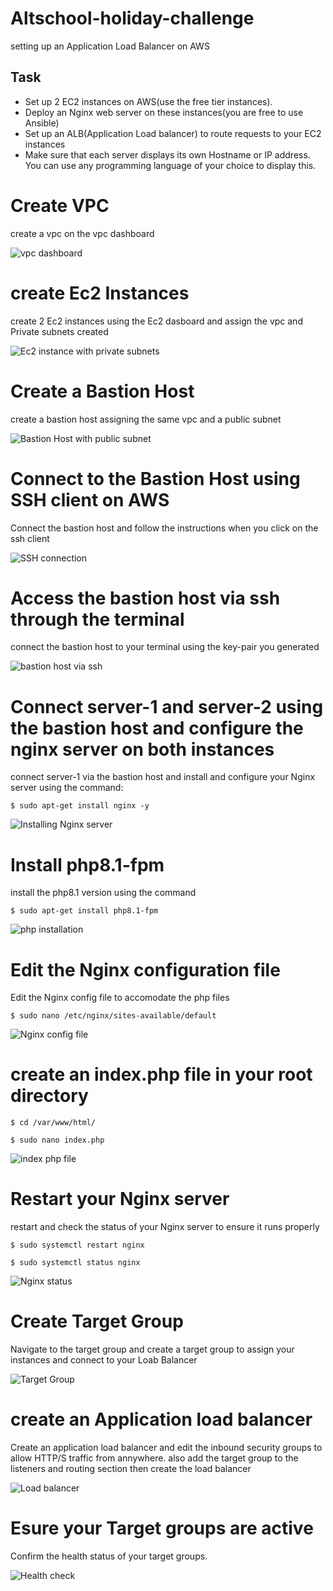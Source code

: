 # Altschool-holiday-challenge
setting up an Application Load Balancer on AWS

## Task
* Set up 2 EC2 instances on AWS(use the free tier instances).
* Deploy an Nginx web server on these instances(you are free to use Ansible)
* Set up an ALB(Application Load balancer) to route requests to your EC2 instances
* Make sure that each server displays its own Hostname or IP address. You can use any programming language of your choice to display this.

# Create VPC

create a vpc on the vpc dashboard

![vpc dashboard](https://user-images.githubusercontent.com/102290896/211640476-4ca2c57e-1300-4d71-ad40-c456efd874d0.jpeg)

# create Ec2 Instances

create 2 Ec2 instances using the Ec2 dasboard and assign the vpc and Private subnets created

![Ec2 instance with private subnets](https://user-images.githubusercontent.com/102290896/211649698-71b9ec8a-e9c8-4afc-a7ea-da5dfe0a7d2e.jpeg)

# Create a Bastion Host

create a bastion host assigning the same vpc and a public subnet

![Bastion Host with public subnet](https://user-images.githubusercontent.com/102290896/211650841-6d58db64-3e34-4fb8-b089-59d5ffd708ce.jpeg)

# Connect to the Bastion Host using SSH client on AWS 
Connect the bastion host and follow the instructions when you click on the ssh client 

 ![SSH connection](https://user-images.githubusercontent.com/102290896/211656035-e269244a-dc82-4af0-b764-d5193107786f.jpeg)


# Access the bastion host via ssh through the terminal
connect the bastion host to your terminal using the key-pair you generated 

![bastion host via ssh](https://user-images.githubusercontent.com/102290896/211657760-19ad7040-eef4-41c8-8576-896f1beb40d9.png)

# Connect server-1 and server-2 using the bastion host and configure the nginx server on both instances 

connect server-1 via the bastion host and install and configure your Nginx server using the command: 

`$ sudo apt-get install nginx -y`

![Installing Nginx server](https://user-images.githubusercontent.com/102290896/211659239-3a63deec-a31f-4e1d-8c88-4fee92454585.png)

# Install php8.1-fpm 

install the php8.1 version using the command 

`$ sudo apt-get install php8.1-fpm `

![php installation](https://user-images.githubusercontent.com/102290896/211660529-53ad42fa-7096-438c-b172-b810c049a2d6.png)

# Edit the Nginx configuration file 

Edit the Nginx config file to accomodate the php files

`$ sudo nano /etc/nginx/sites-available/default`

![Nginx config file](https://user-images.githubusercontent.com/102290896/211662081-4e2d72fd-bdd1-4e01-8776-03e393012316.png)

# create an index.php file in your root directory 

`$ cd /var/www/html/`

`$ sudo nano index.php`

![index php file  ](https://user-images.githubusercontent.com/102290896/211663780-68b6f715-b3d4-480b-b197-f31474870744.png)

# Restart your Nginx server 

restart and check the status of your Nginx server to ensure it runs properly 

`$ sudo systemctl restart nginx`

`$ sudo systemctl status nginx`

![Nginx status](https://user-images.githubusercontent.com/102290896/211664624-a664c0af-68b3-4d7f-9af8-395902927a5e.png)

# Create Target Group 

Navigate to the target group and create a target group to assign your instances and connect to your Loab Balancer 

![Target Group](https://user-images.githubusercontent.com/102290896/211665502-aabaf3c7-cce5-4297-b8c3-6b086e6b27b5.jpeg)


# create an Application load balancer 

Create an application load balancer and edit the inbound security groups to allow HTTP/S traffic from annywhere. also add the target group to the listeners and routing section then create the load balancer 

![Load balancer ](https://user-images.githubusercontent.com/102290896/211666541-adc8fef7-2f05-403a-b1ba-8c88006b95dc.jpeg)

# Esure your Target groups are active 

Confirm the health status of your target groups. 

![Health check](https://user-images.githubusercontent.com/102290896/211667227-53bce7ca-a94c-4d89-a082-886ea4b3f973.jpeg)














